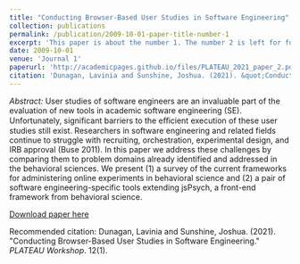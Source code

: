 ```yaml
---
title: "Conducting Browser-Based User Studies in Software Engineering"
collection: publications
permalink: /publication/2009-10-01-paper-title-number-1
excerpt: 'This paper is about the number 1. The number 2 is left for future work.'
date: 2009-10-01
venue: 'Journal 1'
paperurl: 'http://academicpages.github.io/files/PLATEAU_2021_paper_2.pdf'
citation: 'Dunagan, Lavinia and Sunshine, Joshua. (2021). &quot;Conducting Browser-Based User Studies in Software Engineering.&quot; <i>PLATEAU Workshop</i>. 12(1).'
---
```

_Abstract:_ User studies of software engineers are an invaluable part of the evaluation of new tools in academic software engineering (SE). Unfortunately, significant barriers to the eﬀicient execution of these user studies still exist. Researchers in software engineering and related fields continue to struggle with recruiting, orchestration, experimental design, and IRB approval (Buse 2011). In this paper we address these challenges by comparing them to problem domains already identified and addressed in the behavioral sciences. We present (1) a survey of the current frameworks for administering online experiments in behavioral science and (2) a pair of software engineering-specific tools extending jsPsych, a front-end framework from behavioral science.

[Download paper here](http://academicpages.github.io/files/PLATEAU_2021_paper_2.pdf)

Recommended citation: Dunagan, Lavinia and Sunshine, Joshua. (2021). "Conducting Browser-Based User Studies in Software Engineering." *PLATEAU Workshop*. 12(1).